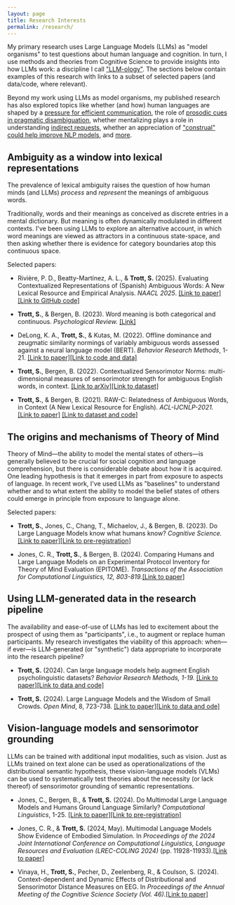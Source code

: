 ```yaml
---
layout: page
title: Research Interests
permalink: /research/
---
```


My primary research uses Large Language Models (LLMs) as "model organisms" to test questions about human language and cognition. In turn, I use methods and theories from Cognitive Science to provide insights into how LLMs work: a discipline I call ["LLM-ology"](https://seantrott.substack.com/p/so-you-want-to-be-an-llm-ologist). The sections below contain examples of this research with links to a subset of selected papers (and data/code, where relevant). 

Beyond my work using LLMs as model organisms, my published research has also explored topics like whether (and how) human languages are shaped by a [pressure for efficient communication](https://www.sciencedirect.com/science/article/pii/S0010027722000828?casa_token=SE8z5SohH1kAAAAA:Z_QKLnzu6qYtmZARc-G8QGTIeC0zQjmdhe0d_kNjYCNED_mG-RZuWd8VSQsQRbTCj0kT2a5VtQ), the role of [prosodic cues in pragmatic disambiguation](https://journals.sagepub.com/eprint/8UANYNMIMJRECBGSIFF7/full), whether mentalizing plays a role in understanding [indirect requests](https://www.tandfonline.com/doi/abs/10.1080/0163853X.2020.1822709?casa_token=KKdkcD5G1gYAAAAA:RNX7fbqe5e4Xy4f_YaLjNw0GLnKp7rwDy5oy2EU9i7T7jIk9MEI-3zm4PgS1IlABbGJmbedO5P6I), whether an appreciation of ["construal" could help improve NLP models](https://aclanthology.org/2020.acl-main.462/), and [more](https://seantrott.github.io/cv/).


## Ambiguity as a window into lexical representations

The prevalence of lexical ambiguity raises the question of how human minds (and LLMs) *process* and *represent* the meanings of ambiguous words.

Traditionally, words and their meanings as conceived as discrete entries in a mental dictionary. But meaning is often dynamically modulated in different contexts. I've been using LLMs to explore an alternative account, in which word meanings are viewed as attractors in a continuous state-space, and then asking whether there is evidence for category boundaries atop this continuous space. 

Selected papers:

- Rivière, P. D., Beatty-Martínez, A. L., & **Trott, S.** (2025). Evaluating Contextualized Representations of (Spanish) Ambiguous Words: A New Lexical Resource and Empirical Analysis. *NAACL 2025*. [[Link to paper]](https://aclanthology.org/2025.naacl-long.422/)[[Link to GitHub code]](https://github.com/seantrott/spanish_norms)

- **Trott, S.**, & Bergen, B. (2023). Word meaning is both categorical and continuous. *Psychological Review.* [[Link]](https://www.researchgate.net/profile/Sean-Trott/publication/369116867_Word_meaning_is_both_categorical_and_continuous/links/656dfb46a760eb7cc748b026/Word-Meaning-Is-Both-Categorical-and-Continuous.pdf) 

- DeLong, K. A., **Trott, S.**, & Kutas, M. (2022). Offline dominance and zeugmatic similarity normings of variably ambiguous words assessed against a neural language model (BERT). *Behavior Research Methods*, 1-21. [[Link to paper]](https://link.springer.com/article/10.3758/s13428-022-01869-6)[[Link to code and data]](https://github.com/seantrott/zeugma_norms)

- **Trott, S.**, Bergen, B. (2022). Contextualized Sensorimotor Norms: multi-dimensional measures of sensorimotor strength for ambiguous English words, in context. [[Link to arXiv]](https://arxiv.org/abs/2203.05648)[[Link to dataset]](https://github.com/seantrott/cs_norms)

- **Trott, S.**, & Bergen, B. (2021). RAW-C: Relatedness of Ambiguous Words, in Context (A New Lexical Resource for English). *ACL-IJCNLP-2021.* [[Link to paper]](https://aclanthology.org/2021.acl-long.550/) [[Link to dataset and code]](https://github.com/seantrott/raw-c) 


## The origins and mechanisms of Theory of Mind

Theory of Mind—the ability to model the mental states of others—is generally believed to be crucial for social cognition and language comprehension, but there is considerable debate about how it is acquired. One leading hypothesis is that it emerges in part from exposure to aspects of language. In recent work, I've used LLMs as "baselines" to understand whether and to what extent the ability to model the belief states of others could emerge in principle from exposure to language alone. 

Selected papers:

- **Trott, S.**, Jones, C., Chang, T., Michaelov, J., & Bergen, B. (2023). Do Large Language Models know what humans know? *Cognitive Science.* [[Link to paper]](https://onlinelibrary.wiley.com/doi/full/10.1111/cogs.13309)[[Link to pre-registration]](https://osf.io/agqwv)

- Jones, C. R., **Trott, S.**, & Bergen, B. (2024). Comparing Humans and Large Language Models on an Experimental Protocol Inventory for Theory of Mind Evaluation (EPITOME). *Transactions of the Association for Computational Linguistics, 12, 803-819.*[[Link to paper]](https://direct.mit.edu/tacl/article/doi/10.1162/tacl_a_00674/122721)


## Using LLM-generated data in the research pipeline

The availability and ease-of-use of LLMs has led to excitement about the prospect of using them as "participants", i.e., to augment or replace human participants. My research investigates the viability of this approach: when—if ever—is LLM-generated (or "synthetic") data appropriate to incorporate into the research pipeline? 

- **Trott, S.** (2024). Can large language models help augment English psycholinguistic datasets? *Behavior Research Methods, 1-19.* [[Link to paper]](https://link.springer.com/article/10.3758/s13428-024-02337-z)[[Link to data and code]](https://github.com/seantrott/llm_norms)

- **Trott, S.** (2024). Large Language Models and the Wisdom of Small Crowds. *Open Mind*, 8, 723-738. [[Link to paper]](https://direct.mit.edu/opmi/article/doi/10.1162/opmi_a_00144/121179)[[Link to data and ode]](https://github.com/seantrott/llm_clt/)


## Vision-language models and sensorimotor grounding

LLMs can be trained with additional input modalities, such as vision. Just as LLMs trained on text alone can be used as operationalizations of the distributional semantic hypothesis, these vision-language models (VLMs) can be used to systematically test theories about the necessity (or lack thereof) of sensorimotor grounding of semantic representations. 

- Jones, C., Bergen, B., & **Trott, S.** (2024). Do Multimodal Large Language Models and Humans Ground Language Similarly? *Computational Linguistics*, 1-25. [[Link to paper]](https://direct.mit.edu/coli/article/doi/10.1162/coli_a_00531/123786/Do-Multimodal-Large-Language-Models-and-Humans)[[Link to pre-registration]](https://osf.io/37pqv)  

- Jones, C. R., & **Trott, S.** (2024, May). Multimodal Language Models Show Evidence of Embodied Simulation. In *Proceedings of the 2024 Joint International Conference on Computational Linguistics, Language Resources and Evaluation (LREC-COLING 2024)* (pp. 11928-11933).[[Link to paper]](https://aclanthology.org/2024.lrec-main.1041/)  

- Vinaya, H., **Trott, S.**, Pecher, D., Zeelenberg, R., & Coulson, S. (2024). Context-dependent and Dynamic Effects of Distributional and Sensorimotor Distance Measures on EEG. In *Proceedings of the Annual Meeting of the Cognitive Science Society (Vol. 46)*.[[Link to paper]](https://escholarship.org/uc/item/4hp6g01b)







